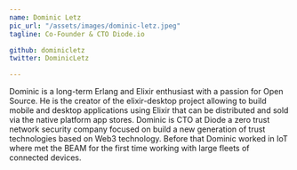 ```yaml
---
name: Dominic Letz
pic_url: "/assets/images/dominic-letz.jpeg"
tagline: Co-Founder & CTO Diode.io

github: dominicletz
twitter: DominicLetz

---
```

Dominic is a long-term Erlang and Elixir enthusiast with a passion for Open Source. He is the creator of the elixir-desktop project allowing to build mobile and desktop applications using Elixir that can be distributed and sold via the native platform app stores.
Dominic is CTO at Diode a zero trust network security company focused on build a new generation of trust technologies based on Web3 technology. Before that Dominic worked in IoT where met the BEAM for the first time working with large fleets of connected devices.
